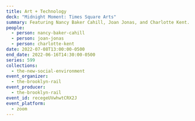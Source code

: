 ```yaml
---
title: Art + Technology
deck: "Midnight Moment: Times Square Arts"
summary: Featuring Nancy Baker Cahill, Joan Jonas, and Charlotte Kent.
people:
  - person: nancy-baker-cahill
  - person: joan-jonas
  - person: charlotte-kent
date: 2022-07-08T13:00:00-0500
end_date: 2022-06-16T14:30:00-0500
series: 599
collections:
  - the-new-social-environment
event_organizer:
  - the-brooklyn-rail
event_producer:
  - the-brooklyn-rail
event_id: recegeUVwhwtCRX2J
event_platform:
  - zoom
---
```


